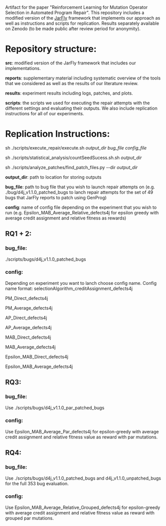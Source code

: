 Artifact for the paper "Reinforcement Learning for Mutation Operator Selection in Automated Program Repair". This repository includes a modified version of the [JarFly](https://github.com/squaresLab/genprog4java) framework that implements our approach as well as instructions and scripts for replication. Results separately available on Zenodo (to be made public after review period for anonymity).

# Repository structure:

**src**: modified version of the JarFly framework that includes our implementations.

**reports**: supplementary material including systematic overview of the tools that we considered as well as the results of our literature review.

**results**: experiment results including logs, patches, and plots. 

**scripts**: the scripts we used for executing the repair attempts with the different settings and evaluating their outputs. We also include replication instructions for all of our experiments.

# Replication Instructions:

sh ./scripts/execute_repair/execute.sh *output_dir* *bug_file* *config_file*

sh ./scripts/statistical_analysis/countSeedSucess.sh.sh *output_dir*

sh ./scripts/analyze_patches/find_patch_files.py --dir *output_dir*

**output_dir**: path to location for storing outputs

**bug_file**: path to bug file that you wish to launch repair attempts on (e.g. ./bug/d4j_v1.1.0_patched_bugs to lanch repair attempts for the set of 49 bugs that JarFly reports to patch using GenProg)

**config**: name of config file depending on the experiment that you wish to run (e.g. Epsilon_MAB_Average_Relative_defects4j for epsilon greedy with average credit assignment and relative fitness as rewards)

## RQ1 + 2:

### **bug_file**:

./scripts/bugs/d4j_v1.1.0_patched_bugs

### **config**:

Depending on experiment you want to lanch choose config name. Config name format: selectionAlgorithm_creditAssignment_defects4j

PM_Direct_defects4j

PM_Average_defects4j

AP_Direct_defects4j

AP_Average_defects4j

MAB_Direct_defects4j

MAB_Average_defects4j

Epsilon_MAB_Direct_defects4j

Epsilon_MAB_Average_defects4j

## RQ3:

### **bug_file**:

Use ./scripts/bugs/d4j_v1.1.0_par_patched_bugs

### **config**:

Use Epsilon_MAB_Average_Par_defects4j for epsilon-greedy with average credit assignment and relative fitness value as reward with par mutations.

## RQ4:

### **bug_file**:

Use ./scripts/bugs/d4j_v1.1.0_patched_bugs and d4j_v1.1.0_unpatched_bugs for the full 353 bug evaluation.

### **config**:

Use Epsilon_MAB_Average_Relative_Grouped_defects4j for epsilon-greedy with average credit assignment and relative fitness value as reward with grouped par mutations.

